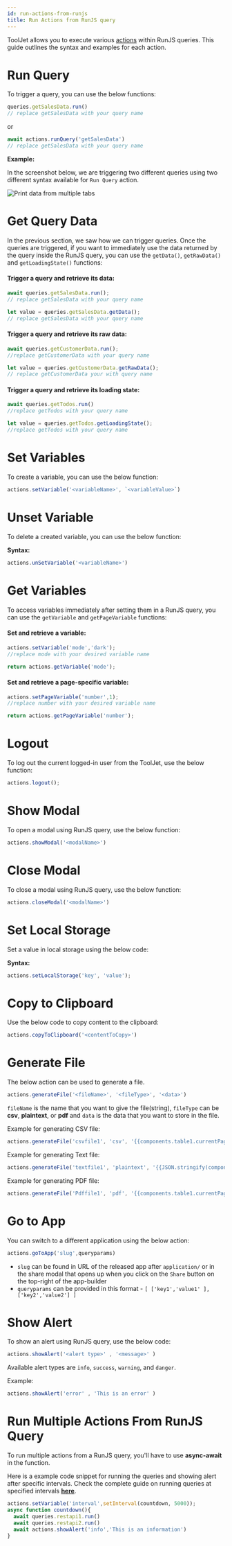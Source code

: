 ```yaml
---
id: run-actions-from-runjs
title: Run Actions from RunJS query
---
```


ToolJet allows you to execute various [actions](/docs/actions/show-alert) within RunJS queries. This guide outlines the syntax and examples for each action.

<div>

##
# Run Query 

To trigger a query, you can use the below functions:

```js
queries.getSalesData.run()
// replace getSalesData with your query name
```
or
```js
await actions.runQuery('getSalesData') 
// replace getSalesData with your query name
```

**Example:**

In the screenshot below, we are triggering two different queries using two different syntax available for `Run Query` action.

<div style={{textAlign: 'center'}}>
    <img style={{ border:'0', marginBottom:'15px', borderRadius:'5px', boxShadow: '0px 1px 3px rgba(0, 0, 0, 0.2)' }} className="screenshot-full" src="/img/how-to/run-actions-from-runjs/runquery-v3.png" alt="Print data from multiple tabs" />
</div>

</div>

<div>

##
# Get Query Data

In the previous section, we saw how we can trigger queries. Once the queries are triggered, if you want to immediately use the data returned by the query inside the RunJS query, you can use the `getData()`, `getRawData()` and `getLoadingState()` functions:

#### Trigger a query and retrieve its data:

```js
await queries.getSalesData.run(); 
// replace getSalesData with your query name

let value = queries.getSalesData.getData(); 
// replace getSalesData with your query name
```

#### Trigger a query and retrieve its raw data:

```js
await queries.getCustomerData.run(); 
//replace getCustomerData with your query name

let value = queries.getCustomerData.getRawData(); 
// replace getCustomerData your with query name
```

#### Trigger a query and retrieve its loading state:

```js
await queries.getTodos.run()
//replace getTodos with your query name

let value = queries.getTodos.getLoadingState();
//replace getTodos with your query name
```

</div>

<div>

##
# Set Variables

To create a variable, you can use the below function:

```javascript
actions.setVariable('<variableName>', `<variableValue>`)
```

</div>

<div>

##
# Unset Variable

To delete a created variable, you can use the below function:

**Syntax:**

```javascript
actions.unSetVariable('<variableName>')
```

</div>

<div>

##
# Get Variables

To access variables immediately after setting them in a RunJS query, you can use the `getVariable` and `getPageVariable` functions:

#### Set and retrieve a variable: 

```js
actions.setVariable('mode','dark');
//replace mode with your desired variable name

return actions.getVariable('mode');
```

#### Set and retrieve a page-specific variable:
```js
actions.setPageVariable('number',1);
//replace number with your desired variable name

return actions.getPageVariable('number');
```

</div>

<div>

##
# Logout

To log out the current logged-in user from the ToolJet, use the below function:

```javascript
actions.logout();
```

</div>

<div>

##
# Show Modal

To open a modal using RunJS query, use the below function:

```javascript
actions.showModal('<modalName>')
```

</div>

<div>

##
# Close Modal

To close a modal using RunJS query, use the below function:

```javascript
actions.closeModal('<modalName>')
```

</div>

<div>

##
# Set Local Storage 

Set a value in local storage using the below code:

**Syntax:**

```javascript
actions.setLocalStorage('key', 'value');
```

</div>

<div>

##
# Copy to Clipboard

Use the below code to copy content to the clipboard:

```javascript
actions.copyToClipboard('<contentToCopy>')
```

</div>

<div>

##
# Generate File

The below action can be used to generate a file.

```js
actions.generateFile('<fileName>', '<fileType>', '<data>')
```

`fileName` is the name that you want to give the file(string), `fileType` can be **csv**, **plaintext**, or **pdf** and `data` is the data that you want to store in the file.

Example for generating CSV file:

```js
actions.generateFile('csvfile1', 'csv', '{{components.table1.currentPageData}}') // generate a csv file named csvfile1 with the data from the current page of table
```

Example for generating Text file:

```js
actions.generateFile('textfile1', 'plaintext', '{{JSON.stringify(components.table1.currentPageData)}}') // generate a text file named textfile1 with the data from the current page of table (stringified)
```

Example for generating PDF file:

```js
actions.generateFile('Pdffile1', 'pdf', '{{components.table1.currentPageData}}') // generate a text file named Pdffile1 with the data from the current page of table
```

</div>

<div>

##
# Go to App

You can switch to a different application using the below action:

```javascript
actions.goToApp('slug',queryparams) 
```

- `slug` can be found in URL of the released app after `application/` or in the share modal that opens up when you click on the `Share` button on the top-right of the app-builder
- `queryparams` can be provided in this format - `[ ['key1','value1' ], ['key2','value2'] ]`

</div>

<div>

##
# Show Alert

To show an alert using RunJS query, use the below code:

```js
actions.showAlert('<alert type>' , '<message>' )
```

Available alert types are `info`, `success`, `warning`, and `danger`.

Example:
```js
actions.showAlert('error' , 'This is an error' )
```

</div>

<div>

##
# Run Multiple Actions From RunJS Query

To run multiple actions from a RunJS query, you'll have to use **async-await** in the function.

Here is a example code snippet for running the queries and showing alert after specific intervals. Check the complete guide on running queries at specified intervals **[here](/docs/how-to/run-query-at-specified-intervals)**.

```js
actions.setVariable('interval',setInterval(countdown, 5000));
async function countdown(){
  await queries.restapi1.run()
  await queries.restapi2.run()
  await actions.showAlert('info','This is an information')
}
```

</div>
